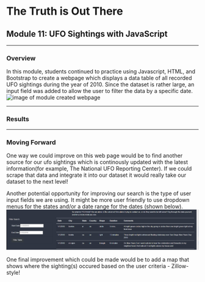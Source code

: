 # The Truth is Out There
## Module 11: UFO Sightings with JavaScript
---
### Overview
In this module, students continued to practice using Javascript, HTML, and Bootstrap to create a webpage which displays a data table of all recorded UFO sightings during the year of 2010.  Since the dataset is rather large, an input field was added to allow the user to filter the data by a specific date.
![image of module created webpage]()

---
### Results



---
### Moving Forward
One way we could improve on this web page would be to find another source for our ufo sightings which is continously updated with the latest information(for example, The National UFO Reporting Center).  If we could scrape that data and integrate it into our dataset it would really take our dataset to the next level!  

Another potential opportunity for improving our search is the type of user input fields we are using.  It might be more user friendly to use dropdown menus for the states and/or a date range for the dates (shown below).
![image of date ranges input fields](https://github.com/murphyk2021/UFOs/blob/3404dbb3dfe9a4b7402680c97b56ca76d9615bcb/static/images/improvement_1.PNG)

One final improvement which could be made would be to add a map that shows where the sighting(s) occured  based on the user criteria - Zillow-style!
